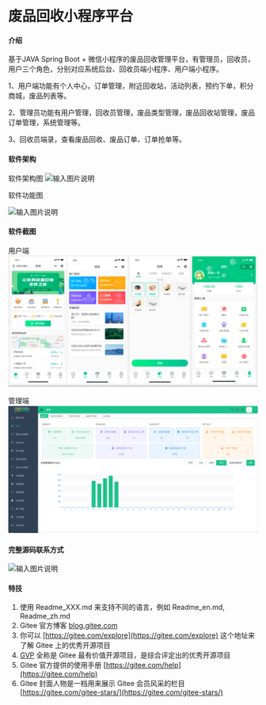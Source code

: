 # 废品回收小程序平台

#### 介绍
基于JAVA Spring Boot + 微信小程序的废品回收管理平台，有管理员，回收员，用户三个角色，分别对应系统后台、回收员端小程序、用户端小程序。

1、用户端功能有个人中心，订单管理，附近回收站，活动列表，预约下单，积分商城，废品列表等。

2、管理员功能有用户管理，回收员管理，废品类型管理，废品回收站管理，废品订单管理，系统管理等。

3、回收员端录，查看废品回收、废品订单、订单抢单等。

#### 软件架构
软件架构图
![输入图片说明](https://foruda.gitee.com/images/1728557427233185754/8c893cf8_5088901.png "屏幕截图")

软件功能图

![输入图片说明](https://foruda.gitee.com/images/1728557359637869156/a6ea0799_5088901.png "屏幕截图")

#### 软件截图

用户端
![输入图片说明](appimage.png)

管理端
![输入图片说明](guanliimage.png)

#### 完整源码联系方式

![输入图片说明](weixinimage.png)


#### 特技

1.  使用 Readme\_XXX.md 来支持不同的语言，例如 Readme\_en.md, Readme\_zh.md
2.  Gitee 官方博客 [blog.gitee.com](https://blog.gitee.com)
3.  你可以 [https://gitee.com/explore](https://gitee.com/explore) 这个地址来了解 Gitee 上的优秀开源项目
4.  [GVP](https://gitee.com/gvp) 全称是 Gitee 最有价值开源项目，是综合评定出的优秀开源项目
5.  Gitee 官方提供的使用手册 [https://gitee.com/help](https://gitee.com/help)
6.  Gitee 封面人物是一档用来展示 Gitee 会员风采的栏目 [https://gitee.com/gitee-stars/](https://gitee.com/gitee-stars/)
